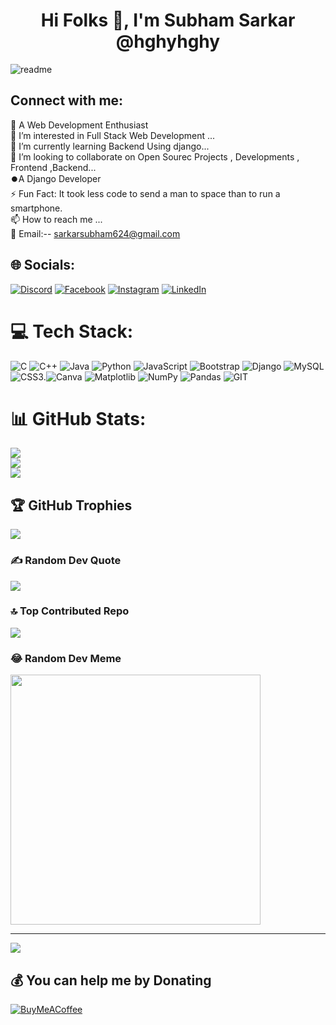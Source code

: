 <h1 align="center" style="color:powerblue">Hi Folks 👋, I'm Subham Sarkar @hghyhghy</h1>
<p align="left">  
</p>  

![readme](https://github.com/hghyhghy/hghyhghy/assets/140393712/5ae89c8f-f4a9-4973-a069-8601e25f1f33)

<h2 align="left">Connect with me: </h2>

👋 A Web Development Enthusiast<br>👀 I’m interested in Full Stack Web Development ...<br>🌱 I’m currently learning Backend Using django...<br>💞️ I’m looking to collaborate on Open Sourec Projects , Developments , Frontend ,Backend...<br> ⏺️A Django Developer <br> ⚡ Fun Fact: It took less code to send a man to space than to run a smartphone. <br>📫 How to reach me ...<br>📩 Email:-- sarkarsubham624@gmail.com  


  ##  🌐 Socials:  
  [![Discord](https://img.shields.io/badge/Discord-%237289DA.svg?logo=discord&logoColor=white)](https://discord.gg/https://discord.com/channels/1161509913344884778/1161509913785282680) [![Facebook](https://img.shields.io/badge/Facebook-%231877F2.svg?logo=Facebook&logoColor=white)](https://facebook.com/https://m.facebook.com/profile.php/?id=100073733028066) [![Instagram](https://img.shields.io/badge/Instagram-%23E4405F.svg?logo=Instagram&logoColor=white)](https://instagram.com/instagram.com/shortsubham) [![LinkedIn](https://img.shields.io/badge/LinkedIn-%230077B5.svg?logo=linkedin&logoColor=white)](https://linkedin.com/in/https://www.linkedin.com/in/subham-sarkar-a51990285/details/skills/) 



  # 💻 Tech Stack:
  ![C](https://img.shields.io/badge/c-%2300599C.svg?style=for-the-badge&logo=c&logoColor=white) ![C++](https://img.shields.io/badge/c++-%2300599C.svg?style=for-the-badge&logo=c%2B%2B&logoColor=white) ![Java](https://img.shields.io/badge/java-%23ED8B00.svg?style=for-the-badge&logo=openjdk&logoColor=white) ![Python](https://img.shields.io/badge/python-3670A0?style=for-the-badge&logo=python&logoColor=ffdd54) ![JavaScript](https://img.shields.io/badge/javascript-%23323330.svg?style=for-the-badge&logo=javascript&logoColor=%23F7DF1E) ![Bootstrap](https://img.shields.io/badge/bootstrap-%238511FA.svg?style=for-the-badge&logo=bootstrap&logoColor=white) ![Django](https://img.shields.io/badge/django-%23092E20.svg?style=for-the-badge&logo=django&logoColor=white) ![MySQL](https://img.shields.io/badge/mysql-%2300000f.svg?style=for-the-badge&logo=mysql&logoColor=white) ![CSS3](https://img.shields.io/badge/css3-%231572B6.svg?style=for-the-badge&logo=css3&logoColor=white).![Canva](https://img.shields.io/badge/Canva-%2300C4CC.svg?style=for-the-badge&logo=Canva&logoColor=white) ![Matplotlib](https://img.shields.io/badge/Matplotlib-%23ffffff.svg?style=for-the-badge&logo=Matplotlib&logoColor=black) ![NumPy](https://img.shields.io/badge/numpy-%23013243.svg?style=for-the-badge&logo=numpy&logoColor=white) ![Pandas](https://img.shields.io/badge/pandas-%23150458.svg?style=for-the-badge&logo=pandas&logoColor=white) ![GIT](https://img.shields.io/badge/Git-fc6d26?style=for-the-badge&logo=git&logoColor=white)

  
  # 📊 GitHub Stats:
  ![](https://github-readme-stats.vercel.app/api?username=hghyhghy&theme=midnight-purple&hide_border=true&include_all_commits=true&count_private=true)<br/>
  ![](https://github-readme-streak-stats.herokuapp.com/?user=hghyhghy&theme=midnight-purple&hide_border=true)<br/>
  ![](https://github-readme-stats.vercel.app/api/top-langs/?username=hghyhghy&theme=midnight-purple&hide_border=true&include_all_commits=true&count_private=true&layout=compact)



  ## 🏆 GitHub Trophies
  ![](https://github-profile-trophy.vercel.app/?username=hghyhghy&theme=radical&no-frame=false&no-bg=false&margin-w=4)

 
  ### ✍️ Random Dev Quote
  ![](https://quotes-github-readme.vercel.app/api?type=horizontal&theme=radical)

  
  ### 🔝 Top Contributed Repo
  ![](https://github-contributor-stats.vercel.app/api?username=hghyhghy&limit=5&theme=dark&combine_all_yearly_contributions=true)

  
  ### 😂 Random Dev Meme
  <img src='https://randommeme-five.vercel.app/' style="height: 400px;"/>
  
  ---
  [![](https://visitcount.itsvg.in/api?id=hghyhghy&icon=0&color=0)](https://visitcount.itsvg.in)
  
   ## 💰 You can help me by Donating
   [![BuyMeACoffee](https://img.shields.io/badge/Buy%20Me%20a%20Coffee-ffdd00?style=for-the-badge&logo=buy-me-a-coffee&logoColor=black)](https://buymeacoffee.com/https://www.buymeacoffee.com/app/complete-your-page) 
  
    
<!-- Proudly created with GPRM ( https://gprm.itsvg.in ) -->

